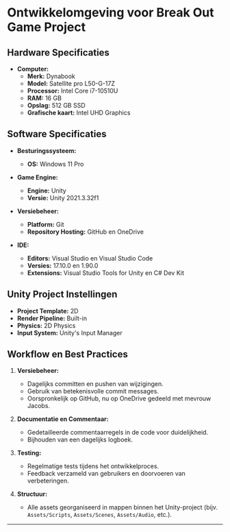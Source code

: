# Ontwikkelomgeving voor Break Out Game Project

## Hardware Specificaties

- **Computer:**
  - **Merk:** Dynabook
  - **Model:** Satellite pro L50-G-17Z
  - **Processor:** Intel Core i7-10510U
  - **RAM:** 16 GB
  - **Opslag:** 512 GB SSD
  - **Grafische kaart:** Intel UHD Graphics

## Software Specificaties

- **Besturingssysteem:**
  - **OS:** Windows 11 Pro

- **Game Engine:**
  - **Engine:** Unity
  - **Versie:** Unity 2021.3.32f1

- **Versiebeheer:**
  - **Platform:** Git
  - **Repository Hosting:** GitHub en OneDrive

- **IDE:**
  - **Editors:** Visual Studio en Visual Studio Code
  - **Versies:** 17.10.0 en 1.90.0
  - **Extensions:** Visual Studio Tools for Unity en C# Dev Kit

## Unity Project Instellingen

- **Project Template:** 2D
- **Render Pipeline:** Built-in
- **Physics:** 2D Physics
- **Input System:** Unity's Input Manager

## Workflow en Best Practices

1. **Versiebeheer:**
   - Dagelijks committen en pushen van wijzigingen.
   - Gebruik van betekenisvolle commit messages.
   - Oorspronkelijk op GitHub, nu op OneDrive gedeeld met mevrouw Jacobs.

2. **Documentatie en Commentaar:**
   - Gedetailleerde commentaarregels in de code voor duidelijkheid.
   - Bijhouden van een dagelijks logboek.

3. **Testing:**
   - Regelmatige tests tijdens het ontwikkelproces.
   - Feedback verzameld van gebruikers en doorvoeren van verbeteringen.

4. **Structuur:**
   - Alle assets georganiseerd in mappen binnen het Unity-project (bijv. `Assets/Scripts`, `Assets/Scenes`, `Assets/Audio`, etc.).
---